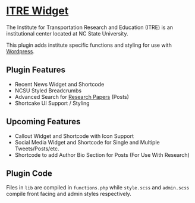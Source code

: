# [ITRE Widget](https://itre.ncsu.edu/)

The Institute for Transportation Research and Education (ITRE) is an institutional center located at NC State University.

This plugin adds institute specific functions and styling for use with [Wordpress](https://wordpress.org).

## Plugin Features

* Recent News Widget and Shortcode
* NCSU Styled Breadcrumbs
* Advanced Search for [Research Papers](https://github.ncsu.edu/drcremin/researchTheme) (Posts)
* Shortcake UI Support / Styling


## Upcoming Features

* Callout Widget and Shortcode with Icon Support
* Social Media Widget and Shortcode for Single and Multiple Tweets/Posts/etc.
* Shortcode to add Author Bio Section for Posts (For Use With Research)

## Plugin Code

Files in `lib` are compiled in `functions.php` while `style.scss` and `admin.scss` compile front facing and admin styles respectively. 
